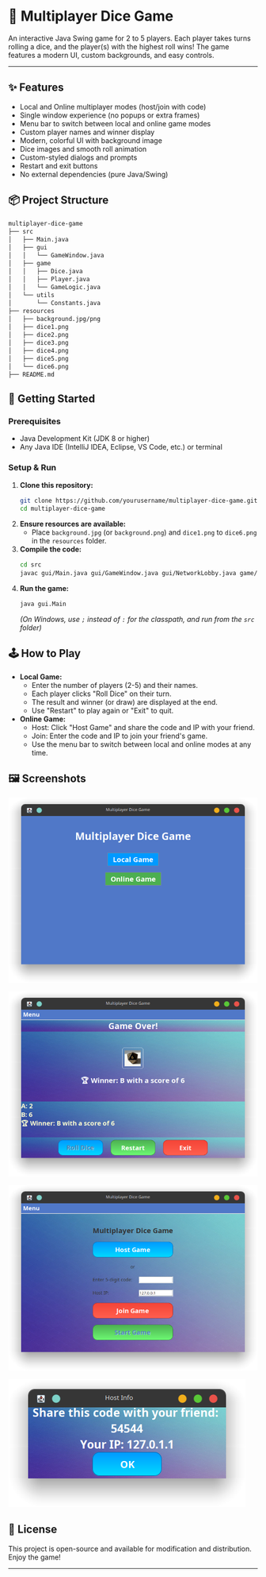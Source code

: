 # 🎲 Multiplayer Dice Game

An interactive Java Swing game for 2 to 5 players. Each player takes turns rolling a dice, and the player(s) with the highest roll wins! The game features a modern UI, custom backgrounds, and easy controls.

---

## ✨ Features
- Local and Online multiplayer modes (host/join with code)
- Single window experience (no popups or extra frames)
- Menu bar to switch between local and online game modes
- Custom player names and winner display
- Modern, colorful UI with background image
- Dice images and smooth roll animation
- Custom-styled dialogs and prompts
- Restart and exit buttons
- No external dependencies (pure Java/Swing)

## 📦 Project Structure
```
multiplayer-dice-game
├── src
│   ├── Main.java
│   ├── gui
│   │   └── GameWindow.java
│   ├── game
│   │   ├── Dice.java
│   │   ├── Player.java
│   │   └── GameLogic.java
│   └── utils
│       └── Constants.java
├── resources
│   ├── background.jpg/png
│   ├── dice1.png
│   ├── dice2.png
│   ├── dice3.png
│   ├── dice4.png
│   ├── dice5.png
│   └── dice6.png
├── README.md
```

## 🚀 Getting Started

### Prerequisites
- Java Development Kit (JDK 8 or higher)
- Any Java IDE (IntelliJ IDEA, Eclipse, VS Code, etc.) or terminal

### Setup & Run
1. **Clone this repository:**
   ```sh
   git clone https://github.com/yourusername/multiplayer-dice-game.git
   cd multiplayer-dice-game
   ```
2. **Ensure resources are available:**
   - Place `background.jpg` (or `background.png`) and `dice1.png` to `dice6.png` in the `resources` folder.
3. **Compile the code:**
   ```sh
   cd src
   javac gui/Main.java gui/GameWindow.java gui/NetworkLobby.java game/Dice.java game/Player.java game/GameLogic.java utils/Constants.java
   ```
4. **Run the game:**
   ```sh
   java gui.Main
   ```
   *(On Windows, use `;` instead of `:` for the classpath, and run from the `src` folder)*

## 🕹️ How to Play
- **Local Game:**
  - Enter the number of players (2-5) and their names.
  - Each player clicks "Roll Dice" on their turn.
  - The result and winner (or draw) are displayed at the end.
  - Use "Restart" to play again or "Exit" to quit.
- **Online Game:**
  - Host: Click "Host Game" and share the code and IP with your friend.
  - Join: Enter the code and IP to join your friend's game.
  - Use the menu bar to switch between local and online modes at any time.

## 🖼️ Screenshots
![alt text](Screenshot_20250722_130153-4.png)

![alt text](Screenshot_20250722_131907.png)

![alt text](Screenshot_20250722_132231.png)

![alt text](Screenshot_20250722_132243.png)

## 📄 License
This project is open-source and available for modification and distribution. Enjoy the game!

---
